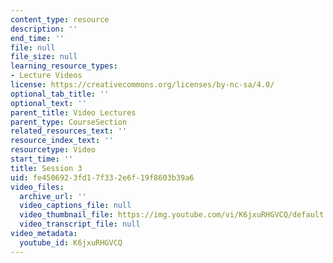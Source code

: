 ```yaml
---
content_type: resource
description: ''
end_time: ''
file: null
file_size: null
learning_resource_types:
- Lecture Videos
license: https://creativecommons.org/licenses/by-nc-sa/4.0/
optional_tab_title: ''
optional_text: ''
parent_title: Video Lectures
parent_type: CourseSection
related_resources_text: ''
resource_index_text: ''
resourcetype: Video
start_time: ''
title: Session 3
uid: fe450692-3fd1-7f33-2e6f-19f8603b39a6
video_files:
  archive_url: ''
  video_captions_file: null
  video_thumbnail_file: https://img.youtube.com/vi/K6jxuRHGVCQ/default.jpg
  video_transcript_file: null
video_metadata:
  youtube_id: K6jxuRHGVCQ
---
```

